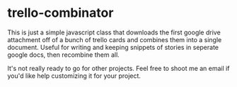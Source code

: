 trello-combinator
=================

This is just a simple javascript class that downloads the first google drive attachment off of a bunch of trello cards and combines them into a single document. Useful for writing and keeping snippets
of stories in seperate google docs, then recombine them all.

It's not really ready to go for other projects. Feel free to shoot me an email if you'd like help customizing it for your project.
